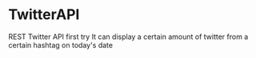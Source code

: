 # TwitterAPI
REST Twitter API first try
It can display a certain amount of twitter from a certain hashtag on today's date
